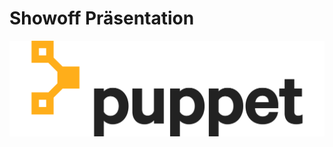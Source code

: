 <!SLIDE center cover noprint>
# Showoff Präsentation

![PuppetLabs](../_images/Puppet-Logo-Amber-Black.png)